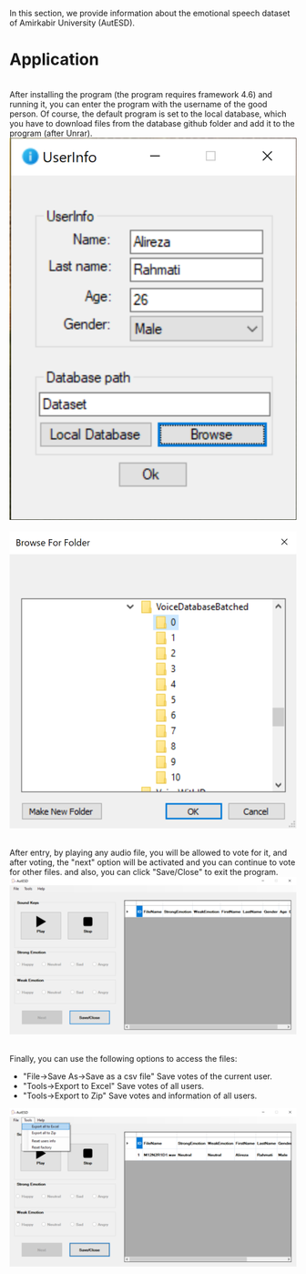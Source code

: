 <p>
In this section, we provide information about the emotional speech dataset of Amirkabir University (AutESD).</br>
</p>

<p>
<h1>Application</h1></br>
After installing the program (the program requires framework 4.6) and running it, you can enter the program with the username of the good person. Of course, the default program is set to the local database, which you have to download files from the database github folder and add it to the program (after Unrar). </br>
<img src="Pictures/2.PNG" alt="AddUser"></br></br>
<img src="Pictures/3.PNG" alt="Add database folder"></br></br>

After entry, by playing any audio file, you will be allowed to vote for it, and after voting, the "next" option will be activated and you can continue to vote for other files. and also, you can click "Save/Close" to exit the program.</br>
<img src="Pictures/5.PNG" alt="Voting"></br></br>

Finally, you can use the following options to access the files:</br>
<ul>
<li> "File->Save As->Save as a csv file" Save votes of the current user.
<li> "Tools->Export to Excel" Save votes of all users.
<li> "Tools->Export to Zip" Save votes and information of all users.
</ul>
<img src="Pictures/9.png" alt="Voting"></br></br>
</p>
